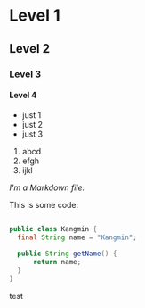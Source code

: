 # Level 1
## Level 2
### Level 3
#### Level 4

- just 1
- just 2
- just 3

1. abcd
2. efgh
3. ijkl

_I'm a Markdown file._

This is some code:

```java

public class Kangmin {
  final String name = "Kangmin";
  
  public String getName() {
      return name;
  }
}

```

test